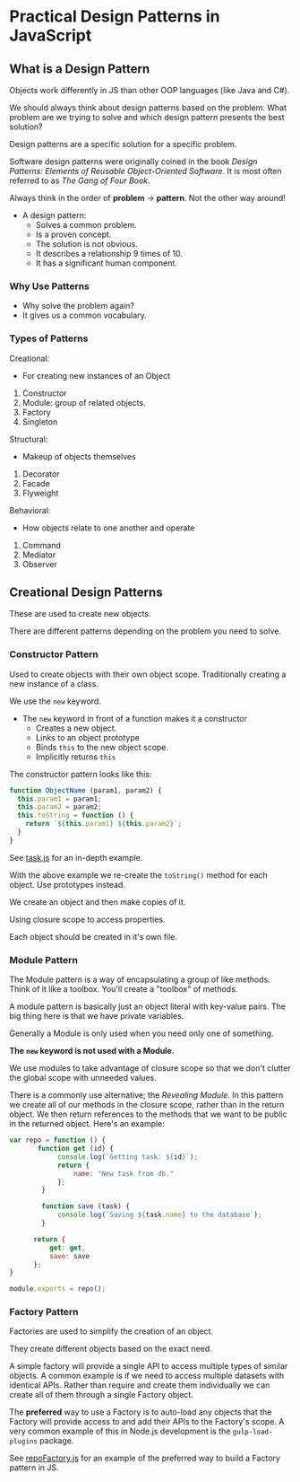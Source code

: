 # Practical Design Patterns in JavaScript

## What is a Design Pattern

Objects work differently in JS than other OOP languages (like Java and C#).

We should always think about design patterns based on the problem.
What problem are we trying to solve and which design pattern presents the
best solution?

Design patterns are a specific solution for a specific problem.

Software design patterns were originally coined in the book
_Design Patterns: Elements of Reusable Object-Oriented Software_.
It is most often referred to as _The Gang of Four Book_.

Always think in the order of **problem** -> **pattern**.
Not the other way around!

- A design pattern:
  - Solves a common problem.
  - Is a proven concept.
  - The solution is not obvious.
  - It describes a relationship 9 times of 10.
  - It has a significant human component.

### Why Use Patterns

- Why solve the problem again?
- It gives us a common vocabulary.

### Types of Patterns

Creational:

- For creating new instances of an Object

1. Constructor
2. Module: group of related objects.
3. Factory
4. Singleton

Structural:

- Makeup of objects themselves

1. Decorator
2. Facade
3. Flyweight

Behavioral:

- How objects relate to one another and operate

1. Command
2. Mediator
3. Observer

## Creational Design Patterns

These are used to create new objects.

There are different patterns depending on the problem you need to solve.

### Constructor Pattern

Used to create objects with their own object scope.
Traditionally creating a new instance of a class.

We use the `new` keyword.

- The `new` keyword in front of a function makes it a constructor
  - Creates a new object.
  - Links to an object prototype
  - Binds `this` to the new object scope.
  - Implicitly returns `this`

The constructor pattern looks like this:

```JavaScript
function ObjectName (param1, param2) {
  this.param1 = param1;
  this.param2 = param2;
  this.toString = function () {
    return `${this.param1} ${this.param2}`;
  }
}
```

See [task.js](./task.js) for an in-depth example.

With the above example we re-create the `toString()` method for each object.
Use prototypes instead.

We create an object and then make copies of it.

Using closure scope to access properties.

Each object should be created in it's own file.

### Module Pattern

The Module pattern is a way of encapsulating a group of like methods.
Think of it like a toolbox. You'll create a "toolbox" of methods.

A module pattern is basically just an object literal with key-value pairs.
The big thing here is that we have private variables.

Generally a Module is only used when you need only one of something.

**The `new` keyword is not used with a Module.**

We use modules to take advantage of closure scope so that we don't
clutter the global scope with unneeded values.

There is a commonly use alternative; the _Revealing Module_.
In this pattern we create all of our methods in the closure scope,
rather than in the return object. We then return references to the methods
that we want to be public in the returned object. Here's an example:

```JavaScript
var repo = function () {
       function get (id) {
            console.log(`Getting task: ${id}`);
            return {
                name: "New task from db."
            };
        }

        function save (task) {
            console.log(`Saving ${task.name} to the database`);
        }

      return {
          get: get,
          save: save
      };
}

module.exports = repo();
```

### Factory Pattern

Factories are used to simplify the creation of an object.

They create different objects based on the exact need.

A simple factory will provide a single API to access multiple types of
similar objects. A common example is if we need to access multiple datasets
with identical APIs. Rather than require and create them individually we can
create all of them through a single Factory object.

The **preferred** way to use a Factory is to auto-load any objects that
the Factory will provide access to and add their APIs to the Factory's scope.
A very common example of this in Node.js development is the
`gulp-load-plugins` package.

See [repoFactory.js](./demo/repoFactory.js) for an example of the preferred
way to build a Factory pattern in JS.